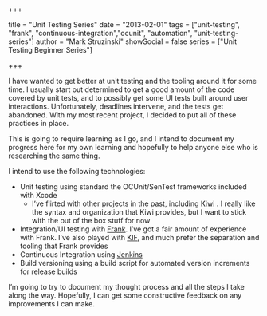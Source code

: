 +++

title = "Unit Testing Series"
date = "2013-02-01"
tags = ["unit-testing", "frank", "continuous-integration","ocunit", "automation", "unit-testing-series"]
author = "Mark Struzinski"
showSocial = false
series = ["Unit Testing Beginner Series"]

+++

I have wanted to get better at unit testing and the tooling around it for some
time. I usually start out determined to get a good amount of the code covered
by unit tests, and to possibly get some UI tests built around user interactions.
Unfortunately, deadlines intervene, and the tests get abandoned. With my most
recent project, I decided to put all of these practices in place.

<!-- more -->

This is going to require learning as I go, and I intend to document my
progress here for my own learning and hopefully to help anyone else who is
researching the same thing.

I intend to use the following technologies:

- Unit testing using standard the OCUnit/SenTest frameworks included with Xcode
	- I’ve flirted with other projects in the past, including [Kiwi][github] .
	I really like the syntax and organization that Kiwi provides, but I want to
	stick with the out of the box stuff for now
- Integration/UI testing with [Frank][testingwithfrank]. I’ve got a fair amount
of experience with Frank. I’ve also played with [KIF][github 2], and much
prefer the separation and tooling that Frank provides
- Continuous Integration using [Jenkins][jenkins-ci]
- Build versioning using a build script for automated version increments
for release builds

I’m going to try to document my thought process and all the steps I take along
the way. Hopefully, I can get some constructive feedback on any improvements I
can make.

[github]: https://github.com/allending/Kiwi
[github 2]: https://github.com/square/KIF
[jenkins-ci]: http://jenkins-ci.org/
[testingwithfrank]: http://testingwithfrank.com/
